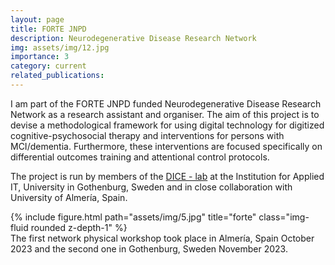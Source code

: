```yaml
---
layout: page
title: FORTE JNPD 
description: Neurodegenerative Disease Research Network
img: assets/img/12.jpg
importance: 3
category: current
related_publications: 
---
```


I am part of the FORTE JNPD funded Neurodegenerative Disease Research Network as a research assistant and organiser. The aim of this project is to devise a methodological framework for using digital technology for digitized cognitive-psychosocial therapy and interventions for persons with MCI/dementia. Furthermore, these interventions are focused specifically on differential outcomes training and attentional control protocols. 

The project is run by members of the <a href="https://dice-r-lab.com/">DICE - lab</a> at the Institution for Applied IT, University in Gothenburg, Sweden and in close collaboration with University of Almería, Spain. 


<div class="row">
    <div class="col-sm mt-3 mt-md-0">
        {% include figure.html path="assets/img/5.jpg" title="forte" class="img-fluid rounded z-depth-1" %}
    </div>
</div>
<div class="caption">
    The first network physical workshop took place in Almería, Spain October 2023 and the second one in Gothenburg, Sweden November 2023.
</div>



